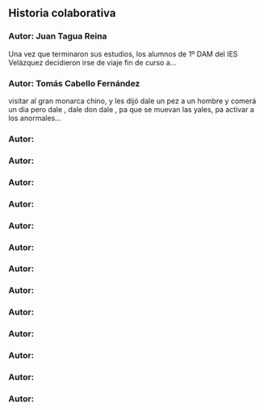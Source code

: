 ﻿## Historia colaborativa

### Autor: Juan Tagua Reina
Una vez que terminaron sus estudios, los alumnos de 1º DAM del IES Velázquez decidieron irse de viaje fin de curso a...

### Autor:  Tomás Cabello Fernández
visitar al gran monarca chino, y les dijó  dale un pez a un hombre y comerá un dia pero dale , dale don dale , pa que se muevan las yales, pa activar a los anormales...

### Autor: 


### Autor: 


### Autor: 


### Autor: 


### Autor: 


### Autor:


### Autor: 


### Autor: 


### Autor: 


### Autor: 


### Autor: 


### Autor:


### Autor:
